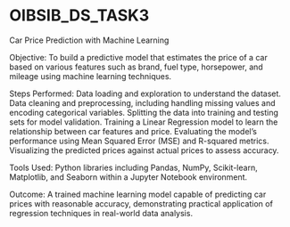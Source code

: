 # OIBSIB_DS_TASK3
Car Price Prediction with Machine Learning

Objective:
To build a predictive model that estimates the price of a car based on various features such as brand, fuel type, horsepower, and mileage using machine learning techniques.

Steps Performed:
Data loading and exploration to understand the dataset.
Data cleaning and preprocessing, including handling missing values and encoding categorical variables.
Splitting the data into training and testing sets for model validation.
Training a Linear Regression model to learn the relationship between car features and price.
Evaluating the model’s performance using Mean Squared Error (MSE) and R-squared metrics.
Visualizing the predicted prices against actual prices to assess accuracy.

Tools Used:
Python libraries including Pandas, NumPy, Scikit-learn, Matplotlib, and Seaborn within a Jupyter Notebook environment.

Outcome:
A trained machine learning model capable of predicting car prices with reasonable accuracy, demonstrating practical application of regression techniques in real-world data analysis.
